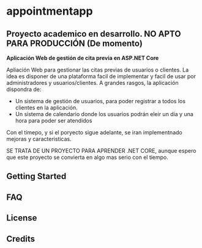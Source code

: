 # appointmentapp

## Proyecto academico en desarrollo. NO APTO PARA PRODUCCIÓN (De momento) ##

**Aplicación Web de gestión de cita previa en ASP.NET Core**

Apliación Web para gestionar las citas previas de usuarios o clientes. La idea es disponer de una plataforma facil de implementar y facil de usar por administradores y usuarios/clientes. A grandes rasgos, la aplicación dispondra de:
- Un sistema de gestión de usuarios, para poder registrar a todos los clientes en la aplicación.
- Un sistema de calendario donde los usuarios podrán eleir un dia y una hora para poder ser atendidos

Con el timepo, y si el poryecto sigue adelante, se iran implementnado mejoras y caracteristicas.

SE TRATA DE UN PROYECTO PARA APRENDER .NET CORE, aunque espero que este proyecto se convierta en algo mas serio con el tiempo.

## Getting Started ##


## FAQ ##


## License ##


## Credits ##
